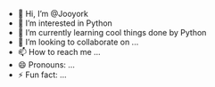 - 👋 Hi, I’m @Jooyork
- 👀 I’m interested in Python
- 🌱 I’m currently learning cool things done by Python
- 💞️ I’m looking to collaborate on ...
- 📫 How to reach me ...
- 😄 Pronouns: ...
- ⚡ Fun fact: ...

<!---
Jooyork/Jooyork is a ✨ special ✨ repository because its `README.md` (this file) appears on your GitHub profile.
You can click the Preview link to take a look at your changes.
--->
